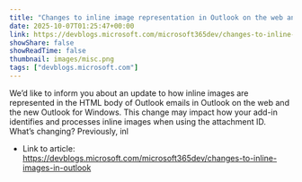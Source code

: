 ```yaml
---
title: "Changes to inline image representation in Outlook on the web and new Outlook for Windows"
date: 2025-10-07T01:25:47+00:00
link: https://devblogs.microsoft.com/microsoft365dev/changes-to-inline-images-in-outlook
showShare: false
showReadTime: false
thumbnail: images/misc.png
tags: ["devblogs.microsoft.com"]
---
```

We’d like to inform you about an update to how inline images are represented in the HTML body of Outlook emails in Outlook on the web and the new Outlook for Windows. This change may impact how your add-in identifies and processes inline images when using the attachment ID. What’s changing? Previously, inl

- Link to article: https://devblogs.microsoft.com/microsoft365dev/changes-to-inline-images-in-outlook
